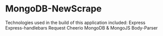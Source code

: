 # MongoDB-NewScrape

Technologies used in the build of this application included:
Express
Express-handlebars
Request
Cheerio
MongoDB & MongoJS
Body-Parser
###
